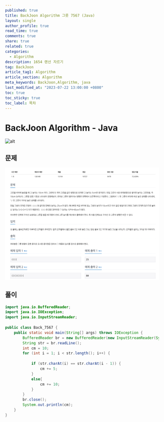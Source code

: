 ```yaml
---
published: true
title: BackJoon Algorithm 그릇 7567 (Java)
layout: single
author_profile: true
read_time: true
comments: true
share: true
related: true
categories:
  - Algorithm
description: 1654 랜선 자르기
tag: BackJoon
article_tag1: Algorithm
article_section: Algorithm
meta_keywords: BackJoon,Algorithm, java
last_modified_at: "2023-07-22 13:00:00 +0800"
toc: true
toc_sticky: true
toc_label: 목차
---
```


# BackJoon Algorithm - Java

![alt](https://d2gd6pc034wcta.cloudfront.net/images/logo@2x.png)

## 문제

![alt](/assets/images/post/Algorithm/7567.png)

## 풀이

```java
import java.io.BufferedReader;
import java.io.IOException;
import java.io.InputStreamReader;

public class Back_7567 {
    public static void main(String[] args) throws IOException {
        BufferedReader br = new BufferedReader(new InputStreamReader(System.in));
        String str = br.readLine();
        int cm = 10;
        for (int i = 1; i < str.length(); i++) {

            if (str.charAt(i) == str.charAt(i - 1)) {
                cm += 5;
            }
            else{
                cm += 10;
            }
        }
        br.close();
        System.out.println(cm);
    }
}


```

